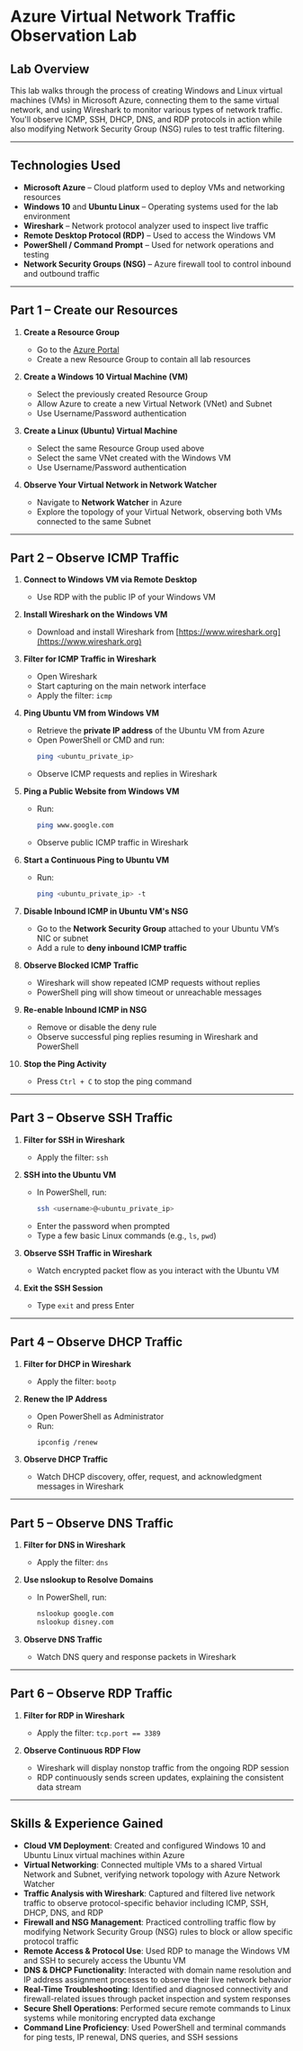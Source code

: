 # Azure Virtual Network Traffic Observation Lab

## Lab Overview

This lab walks through the process of creating Windows and Linux virtual machines (VMs) in Microsoft Azure, connecting them to the same virtual network, and using Wireshark to monitor various types of network traffic. You'll observe ICMP, SSH, DHCP, DNS, and RDP protocols in action while also modifying Network Security Group (NSG) rules to test traffic filtering.

---

## Technologies Used

- **Microsoft Azure** – Cloud platform used to deploy VMs and networking resources
- **Windows 10** and **Ubuntu Linux** – Operating systems used for the lab environment
- **Wireshark** – Network protocol analyzer used to inspect live traffic
- **Remote Desktop Protocol (RDP)** – Used to access the Windows VM
- **PowerShell / Command Prompt** – Used for network operations and testing
- **Network Security Groups (NSG)** – Azure firewall tool to control inbound and outbound traffic

---

## Part 1 – Create our Resources

1. **Create a Resource Group**
   - Go to the [Azure Portal](https://portal.azure.com/)
   - Create a new Resource Group to contain all lab resources

2. **Create a Windows 10 Virtual Machine (VM)**
   - Select the previously created Resource Group
   - Allow Azure to create a new Virtual Network (VNet) and Subnet
   - Use Username/Password authentication

3. **Create a Linux (Ubuntu) Virtual Machine**
   - Select the same Resource Group used above
   - Select the same VNet created with the Windows VM
   - Use Username/Password authentication

4. **Observe Your Virtual Network in Network Watcher**
   - Navigate to **Network Watcher** in Azure
   - Explore the topology of your Virtual Network, observing both VMs connected to the same Subnet

---

## Part 2 – Observe ICMP Traffic

1. **Connect to Windows VM via Remote Desktop**
   - Use RDP with the public IP of your Windows VM

2. **Install Wireshark on the Windows VM**
   - Download and install Wireshark from [https://www.wireshark.org](https://www.wireshark.org)

3. **Filter for ICMP Traffic in Wireshark**
   - Open Wireshark
   - Start capturing on the main network interface
   - Apply the filter: `icmp`

4. **Ping Ubuntu VM from Windows VM**
   - Retrieve the **private IP address** of the Ubuntu VM from Azure
   - Open PowerShell or CMD and run:
     ```bash
     ping <ubuntu_private_ip>
     ```
   - Observe ICMP requests and replies in Wireshark

5. **Ping a Public Website from Windows VM**
   - Run:
     ```bash
     ping www.google.com
     ```
   - Observe public ICMP traffic in Wireshark

6. **Start a Continuous Ping to Ubuntu VM**
   - Run:
     ```bash
     ping <ubuntu_private_ip> -t
     ```

7. **Disable Inbound ICMP in Ubuntu VM's NSG**
   - Go to the **Network Security Group** attached to your Ubuntu VM’s NIC or subnet
   - Add a rule to **deny inbound ICMP traffic**

8. **Observe Blocked ICMP Traffic**
   - Wireshark will show repeated ICMP requests without replies
   - PowerShell ping will show timeout or unreachable messages

9. **Re-enable Inbound ICMP in NSG**
   - Remove or disable the deny rule
   - Observe successful ping replies resuming in Wireshark and PowerShell

10. **Stop the Ping Activity**
    - Press `Ctrl + C` to stop the ping command

---

## Part 3 – Observe SSH Traffic

1. **Filter for SSH in Wireshark**
   - Apply the filter: `ssh`

2. **SSH into the Ubuntu VM**
   - In PowerShell, run:
     ```bash
     ssh <username>@<ubuntu_private_ip>
     ```
   - Enter the password when prompted
   - Type a few basic Linux commands (e.g., `ls`, `pwd`)

3. **Observe SSH Traffic in Wireshark**
   - Watch encrypted packet flow as you interact with the Ubuntu VM

4. **Exit the SSH Session**
   - Type `exit` and press Enter

---

## Part 4 – Observe DHCP Traffic

1. **Filter for DHCP in Wireshark**
   - Apply the filter: `bootp`

2. **Renew the IP Address**
   - Open PowerShell as Administrator
   - Run:
     ```bash
     ipconfig /renew
     ```

3. **Observe DHCP Traffic**
   - Watch DHCP discovery, offer, request, and acknowledgment messages in Wireshark

---

## Part 5 – Observe DNS Traffic

1. **Filter for DNS in Wireshark**
   - Apply the filter: `dns`

2. **Use nslookup to Resolve Domains**
   - In PowerShell, run:
     ```bash
     nslookup google.com
     nslookup disney.com
     ```

3. **Observe DNS Traffic**
   - Watch DNS query and response packets in Wireshark

---

## Part 6 – Observe RDP Traffic

1. **Filter for RDP in Wireshark**
   - Apply the filter: `tcp.port == 3389`

2. **Observe Continuous RDP Flow**
   - Wireshark will display nonstop traffic from the ongoing RDP session
   - RDP continuously sends screen updates, explaining the consistent data stream
  
---

## Skills & Experience Gained

- **Cloud VM Deployment**: Created and configured Windows 10 and Ubuntu Linux virtual machines within Azure
- **Virtual Networking**: Connected multiple VMs to a shared Virtual Network and Subnet, verifying network topology with Azure Network Watcher
- **Traffic Analysis with Wireshark**: Captured and filtered live network traffic to observe protocol-specific behavior including ICMP, SSH, DHCP, DNS, and RDP
- **Firewall and NSG Management**: Practiced controlling traffic flow by modifying Network Security Group (NSG) rules to block or allow specific protocol traffic
- **Remote Access & Protocol Use**: Used RDP to manage the Windows VM and SSH to securely access the Ubuntu VM
- **DNS & DHCP Functionality**: Interacted with domain name resolution and IP address assignment processes to observe their live network behavior
- **Real-Time Troubleshooting**: Identified and diagnosed connectivity and firewall-related issues through packet inspection and system responses
- **Secure Shell Operations**: Performed secure remote commands to Linux systems while monitoring encrypted data exchange
- **Command Line Proficiency**: Used PowerShell and terminal commands for ping tests, IP renewal, DNS queries, and SSH sessions
